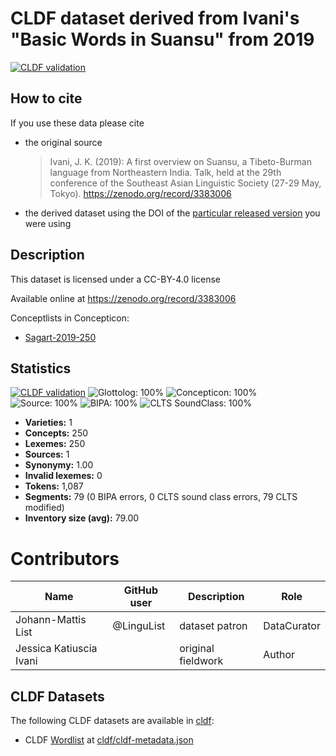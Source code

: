 # CLDF dataset derived from Ivani's "Basic Words in Suansu" from 2019

[![CLDF validation](https://github.com/lexibank/ivanisuansu/workflows/CLDF-validation/badge.svg)](https://github.com/lexibank/ivanisuansu/actions?query=workflow%3ACLDF-validation)

## How to cite

If you use these data please cite
- the original source
  > Ivani, J. K. (2019): A first overview on Suansu, a Tibeto-Burman language from Northeastern India. Talk, held at the 29th conference of the Southeast Asian Linguistic Society (27-29 May, Tokyo). https://zenodo.org/record/3383006
- the derived dataset using the DOI of the [particular released version](../../releases/) you were using

## Description


This dataset is licensed under a CC-BY-4.0 license

Available online at https://zenodo.org/record/3383006


Conceptlists in Concepticon:
- [Sagart-2019-250](https://concepticon.clld.org/contributions/Sagart-2019-250)
## Statistics


[![CLDF validation](https://github.com/lexibank/ivanisuansu/workflows/CLDF-validation/badge.svg)](https://github.com/lexibank/ivanisuansu/actions?query=workflow%3ACLDF-validation)
![Glottolog: 100%](https://img.shields.io/badge/Glottolog-100%25-brightgreen.svg "Glottolog: 100%")
![Concepticon: 100%](https://img.shields.io/badge/Concepticon-100%25-brightgreen.svg "Concepticon: 100%")
![Source: 100%](https://img.shields.io/badge/Source-100%25-brightgreen.svg "Source: 100%")
![BIPA: 100%](https://img.shields.io/badge/BIPA-100%25-brightgreen.svg "BIPA: 100%")
![CLTS SoundClass: 100%](https://img.shields.io/badge/CLTS%20SoundClass-100%25-brightgreen.svg "CLTS SoundClass: 100%")

- **Varieties:** 1
- **Concepts:** 250
- **Lexemes:** 250
- **Sources:** 1
- **Synonymy:** 1.00
- **Invalid lexemes:** 0
- **Tokens:** 1,087
- **Segments:** 79 (0 BIPA errors, 0 CLTS sound class errors, 79 CLTS modified)
- **Inventory size (avg):** 79.00

# Contributors

Name | GitHub user | Description | Role
--- | --- | --- | ---
Johann-Mattis List | @LinguList | dataset patron | DataCurator
Jessica Katiuscia Ivani | | original fieldwork| Author




## CLDF Datasets

The following CLDF datasets are available in [cldf](cldf):

- CLDF [Wordlist](https://github.com/cldf/cldf/tree/master/modules/Wordlist) at [cldf/cldf-metadata.json](cldf/cldf-metadata.json)